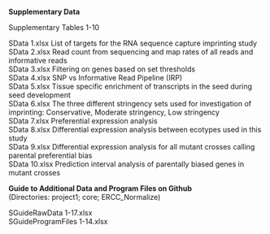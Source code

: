 <b>Supplementary Data</b>

Supplementary Tables 1-10

SData 1.xlsx  List of targets for the RNA sequence capture imprinting study <br> 
SData 2.xlsx  Read count from sequencing and map rates of all reads and informative reads <br> 
SData 3.xlsx  Filtering on genes based on set thresholds <br> 
SData 4.xlsx  SNP vs Informative Read Pipeline (IRP) <br>
SData 5.xlsx  Tissue specific enrichment of transcripts in the seed during seed development <br>
SData 6.xlsx  The three different stringency sets used for investigation of imprinting: Conservative, Moderate stringency, Low stringency  <br>
SData 7.xlsx  Preferential expression analysis <br>
SData 8.xlsx  Differential expression analysis between ecotypes used in this study <br>
SData 9.xlsx  Differential expression analysis for all mutant crosses calling parental preferential bias <br>
SData 10.xlsx  Prediction interval analysis of parentally biased genes in mutant crosses <br>


<b>Guide to Additional Data and Program Files on Github</b><br>
(Directories: project1; core; ERCC_Normalize)<br>

SGuideRawData 1-17.xlsx<br>
SGuideProgramFiles 1-14.xlsx

